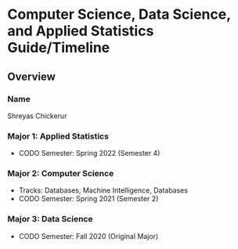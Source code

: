 # Computer Science, Data Science, and Applied Statistics Guide/Timeline
## Overview
### Name
Shreyas Chickerur
### Major 1: Applied Statistics
- CODO Semester: Spring 2022 (Semester 4)
### Major 2: Computer Science
- Tracks: Databases, Machine Intelligence, Databases
- CODO Semester: Spring 2021 (Semester 2)
### Major 3: Data Science
- CODO Semester: Fall 2020 (Original Major)